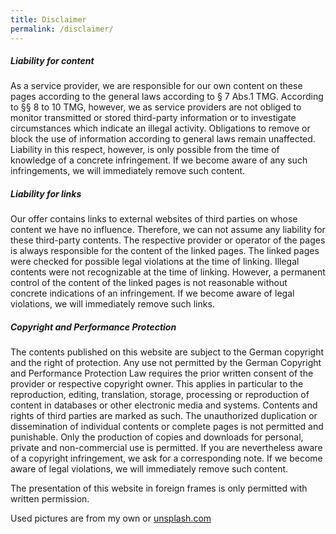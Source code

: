 ```yaml
---
title: Disclaimer
permalink: /disclaimer/
---
```


##### Liability for content
As a service provider, we are responsible for our own content on these pages according to the general laws according to § 7 Abs.1 TMG. According to §§ 8 to 10 TMG, however, we as service providers are not obliged to monitor transmitted or stored third-party information or to investigate circumstances which indicate an illegal activity. Obligations to remove or block the use of information according to general laws remain unaffected. Liability in this respect, however, is only possible from the time of knowledge of a concrete infringement. If we become aware of any such infringements, we will immediately remove such content.

##### Liability for links
Our offer contains links to external websites of third parties on whose content we have no influence. Therefore, we can not assume any liability for these third-party contents. The respective provider or operator of the pages is always responsible for the content of the linked pages. The linked pages were checked for possible legal violations at the time of linking. Illegal contents were not recognizable at the time of linking. However, a permanent control of the content of the linked pages is not reasonable without concrete indications of an infringement. If we become aware of legal violations, we will immediately remove such links.

##### Copyright and Performance Protection
The contents published on this website are subject to the German copyright and the right of protection. Any use not permitted by the German Copyright and Performance Protection Law requires the prior written consent of the provider or respective copyright owner. This applies in particular to the reproduction, editing, translation, storage, processing or reproduction of content in databases or other electronic media and systems. Contents and rights of third parties are marked as such. The unauthorized duplication or dissemination of individual contents or complete pages is not permitted and punishable. Only the production of copies and downloads for personal, private and non-commercial use is permitted. If you are nevertheless aware of a copyright infringement, we ask for a corresponding note. If we become aware of legal violations, we will immediately remove such content.

The presentation of this website in foreign frames is only permitted with written permission.

Used pictures are from my own or [unsplash.com](http://unsplash.com)